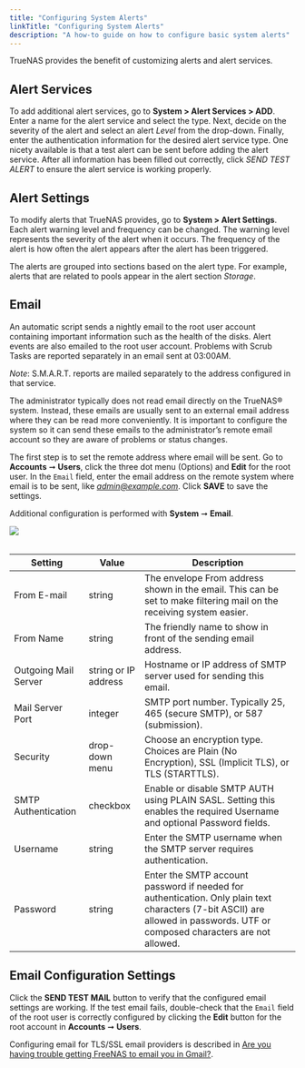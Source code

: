 ```yaml
---
title: "Configuring System Alerts"
linkTitle: "Configuring System Alerts"
description: "A how-to guide on how to configure basic system alerts"
---
```


TrueNAS provides the benefit of customizing alerts and alert services.

## Alert Services

To add additional alert services, go to **System > Alert Services > ADD**.
Enter a name for the alert service and select the type. Next, decide on the
severity of the alert and select an alert *Level* from the drop-down. Finally,
enter the authentication information for the desired alert service type. One
nicety available is that a test alert can be sent before adding the alert
service. After all information has been filled out correctly, click
*SEND TEST ALERT* to ensure the alert service is working properly.

## Alert Settings

To modify alerts that TrueNAS provides, go to **System > Alert Settings**.
Each alert warning level and frequency can be changed. The warning level
represents the severity of the alert when it occurs. The frequency of the alert
is how often the alert appears after the alert has been triggered.

The alerts are grouped into sections based on the alert type. For example,
alerts that are related to pools appear in the alert section *Storage*.


## Email

An automatic script sends a nightly email to the root user account containing important information such as the health of the disks. Alert events are also emailed to the root user account. Problems with Scrub Tasks are reported separately in an email sent at 03:00AM.

*Note*: S.M.A.R.T. reports are mailed separately to the address configured in that service.

The administrator typically does not read email directly on the TrueNAS® system. Instead, these emails are usually sent to an external email address where they can be read more conveniently. It is important to configure the system so it can send these emails to the administrator’s remote email account so they are aware of problems or status changes.

The first step is to set the remote address where email will be sent. Go to **Accounts** ➞ **Users**, click the three dot menu (Options) and **Edit** for the root user. In the `Email` field, enter the email address on the remote system where email is to be sent, like *admin@example.com*. Click **SAVE** to save the settings.

Additional configuration is performed with **System** ➞ **Email**.

<img src="/images/TN-12.0-email.PNG">
<br><br>


| Setting              | Value                | Description                                                                                                                                                                  |
|----------------------|----------------------|------------------------------------------------------------------------------------------------------------------------------------------------------------------------------|
| From E-mail          | string               | The envelope From address shown in the email. This can be set to make filtering mail on the receiving system easier.                                                         |
| From Name            | string               | The friendly name to show in front of the sending email address.                                                                                                             |
| Outgoing Mail Server | string or IP address | Hostname or IP address of SMTP server used for sending this email.                                                                                                           |
| Mail Server Port     | integer              | SMTP port number. Typically 25, 465 (secure SMTP), or 587 (submission).                                                                                                      |
| Security             | drop-down menu       | Choose an encryption type. Choices are Plain (No Encryption), SSL (Implicit TLS), or TLS (STARTTLS).                                                                         |
| SMTP Authentication  | checkbox             | Enable or disable SMTP AUTH using PLAIN SASL. Setting this enables the required Username and optional Password fields.                                                       |
| Username             | string               | Enter the SMTP username when the SMTP server requires authentication.                                                                                                        |
| Password             | string               | Enter the SMTP account password if needed for authentication. Only plain text characters (7-bit ASCII) are allowed in passwords. UTF or composed characters are not allowed. |

## Email Configuration Settings

Click the **SEND TEST MAIL** button to verify that the configured email settings are working. If the test email fails, double-check that the `Email` field of the root user is correctly configured by clicking the **Edit** button for the root account in **Accounts** ➞ **Users**.

Configuring email for TLS/SSL email providers is described in [Are you having trouble getting FreeNAS to email you in Gmail?](https://forums.freenas.org/index.php?threads/are-you-having-trouble-getting-freenas-to-email-you-in-gmail.22517/).
